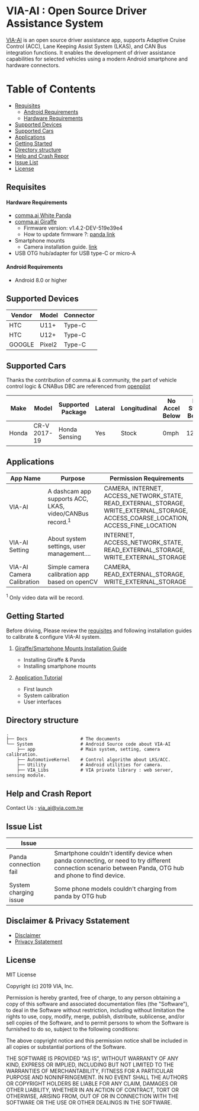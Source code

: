 VIA-AI : Open Source Driver Assistance System
=====

[VIA-AI](https://www.viatech.com/tw/) is an open source driver assistance app, supports Adaptive Cruise Control (ACC), Lane Keeping Assist System (LKAS), and CAN Bus integration functions. It enables the development of driver assistance capabilities for selected vehicles using a modern Android smartphone and hardware connectors. 


Table of Contents
=====

* [Requisites](#Requisites)
    - [Android Requirements](#Android-Requirements)
    - [Hardware Requirements](#Hardware-Requirements)
* [Supported Devices](#Supported-Devices)
* [Supported Cars](#Supported-Cars)
* [Applications](#Applications)
* [Getting Started](#Getting-Started)
* [Directory structure](#directory-structure)
* [Help and Crash Repor](#Suppoer-and-Crash-Report)
* [Issue List](#Issue-List)
* [License](#License)


## Requisites

#### Hardware Requirements
* [comma.ai White Panda](https://comma.ai/shop/products/panda-obd-ii-dongle)
* [comma.ai Giraffe](https://comma.ai/shop/products/giraffe)   
  * Firmware version: v1.4.2-DEV-519e39e4
  * How to update firmware ?: [panda link](https://github.com/commaai/panda/tree/master/board)
* Smartphone mounts
  * Camera installation guide. [link]()
* USB OTG hub/adapter for USB type-C or micro-A  


#### Android Requirements
* Android 8.0 or higher


## Supported Devices

| Vendor      | Model         | Connector      |
| ----------- | ------------- | -------------- |
| HTC         | U11+          | Type-C         |
| HTC         | U12+          | Type-C         |
| GOOGLE      | Pixel2        | Type-C         |


## Supported Cars
Thanks the contribution of comma.ai & community, the part of vehicle control logic & CNABus DBC are referenced from [openpilot](https://github.com/commaai/openpilot)  

| Make                 | Model                    | Supported Package    | Lateral | Longitudinal   | No Accel Below   | No Steer Below | Giraffe           |
| ---------------------| -------------------------| ---------------------| --------| ---------------| -----------------| ---------------|-------------------|
| Honda                | CR-V 2017-19             | Honda Sensing        | Yes     | Stock          | 0mph             | 12mph          | Honda Bosch       |


## Applications
| App Name                       | Purpose                                                               | Permission Requirements                                                                                                                                 |
| ------------------------------ | --------------------------------------------------------------------- | ------------------------------------------------------------------------------------------------------------------------------------------------------- |
| VIA-AI                         | A dashcam app supports ACC, LKAS, video/CANBus record.<sup>1</sup>  | CAMERA, INTERNET, <br>ACCESS_NETWORK_STATE, <br>READ_EXTERNAL_STORAGE, <br>WRITE_EXTERNAL_STORAGE, <br>ACCESS_COARSE_LOCATION, <br>ACCESS_FINE_LOCATION |
| VIA-AI Setting                 | About system settings, user management....                            | INTERNET, <br>ACCESS_NETWORK_STATE, <br>READ_EXTERNAL_STORAGE, <br>WRITE_EXTERNAL_STORAGE                                                               |
| VIA-AI Camera Calibration      | Simple camera calibration app based on openCV                         | CAMERA,  READ_EXTERNAL_STORAGE, <br>WRITE_EXTERNAL_STORAGE                                                                                              |

<sup>1</sup> Only video data will be record.<br>


## Getting Started
Before driving, Please review the [requisites](#Requisites) and following installation guides to calibrate & configure VIA-AI system. 

1. [Giraffe/Smartphone Mounts Installation Guide](./Docs/InstallationGuide/README.md)
    * Installing Giraffe & Panda 
    * Installing smartphone mounts
   
2. [Application Tutorial](./Docs/ApplicationTutorial/README.md)
    * First launch
    * System calibration
    * User interfaces

        

## Directory structure
    .
    ├── Docs                    # The documents
    └── System                  # Android Source code about VIA-AI
        ├── app                 # Main system, setting, camera calibration.
        ├── AutomotiveKernel    # Control algorithm about LKS/ACC.
        ├── Utility             # Android utilities for camera.
        ├── VIA_Libs            # VIA private library : web server, sensing module.



## Help and Crash Report
Contact Us : via_ai@via.com.tw


## Issue List

| Issue                 |                                                                                                                                 |
| --------------------- | ------------------------------------------------------------------------------------------------------------------------------- |
| Panda connection fail | Smartphone couldn't identify device when panda connecting, or need to try different connection scenario between Panda, OTG hub and phone to find device. |
| System charging issue | Some phone models couldn't charging from panda by OTG hub |



## Disclaimer & Privacy Sstatement
* [Disclaimer](./Docs/Disclaimer_zh_tw_20190902.pdf)
* [Privacy Sstatement](./Docs/PrivacyStatement_zh_tw_20190902.pdf)

## License
MIT License

Copyright (c) 2019 VIA, Inc.

Permission is hereby granted, free of charge, to any person obtaining a copy
of this software and associated documentation files (the "Software"), to deal
in the Software without restriction, including without limitation the rights
to use, copy, modify, merge, publish, distribute, sublicense, and/or sell
copies of the Software, and to permit persons to whom the Software is
furnished to do so, subject to the following conditions:

The above copyright notice and this permission notice shall be included in all
copies or substantial portions of the Software.

THE SOFTWARE IS PROVIDED "AS IS", WITHOUT WARRANTY OF ANY KIND, EXPRESS OR
IMPLIED, INCLUDING BUT NOT LIMITED TO THE WARRANTIES OF MERCHANTABILITY,
FITNESS FOR A PARTICULAR PURPOSE AND NONINFRINGEMENT. IN NO EVENT SHALL THE
AUTHORS OR COPYRIGHT HOLDERS BE LIABLE FOR ANY CLAIM, DAMAGES OR OTHER
LIABILITY, WHETHER IN AN ACTION OF CONTRACT, TORT OR OTHERWISE, ARISING FROM,
OUT OF OR IN CONNECTION WITH THE SOFTWARE OR THE USE OR OTHER DEALINGS IN THE
SOFTWARE.